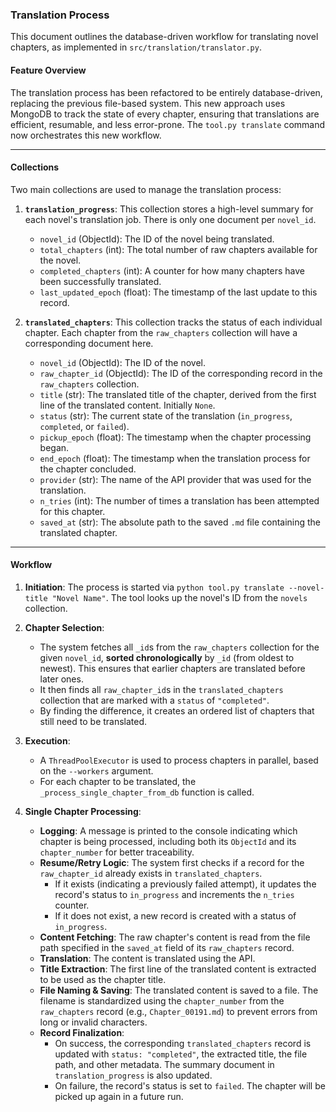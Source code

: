 ### Translation Process

This document outlines the database-driven workflow for translating novel chapters, as implemented in `src/translation/translator.py`.

#### Feature Overview

The translation process has been refactored to be entirely database-driven, replacing the previous file-based system. This new approach uses MongoDB to track the state of every chapter, ensuring that translations are efficient, resumable, and less error-prone. The `tool.py translate` command now orchestrates this new workflow.

---

#### Collections

Two main collections are used to manage the translation process:

1.  **`translation_progress`**: This collection stores a high-level summary for each novel's translation job. There is only one document per `novel_id`.

    *   `novel_id` (ObjectId): The ID of the novel being translated.
    *   `total_chapters` (int): The total number of raw chapters available for the novel.
    *   `completed_chapters` (int): A counter for how many chapters have been successfully translated.
    *   `last_updated_epoch` (float): The timestamp of the last update to this record.

2.  **`translated_chapters`**: This collection tracks the status of each individual chapter. Each chapter from the `raw_chapters` collection will have a corresponding document here.

    *   `novel_id` (ObjectId): The ID of the novel.
    *   `raw_chapter_id` (ObjectId): The ID of the corresponding record in the `raw_chapters` collection.
    *   `title` (str): The translated title of the chapter, derived from the first line of the translated content. Initially `None`.
    *   `status` (str): The current state of the translation (`in_progress`, `completed`, or `failed`).
    *   `pickup_epoch` (float): The timestamp when the chapter processing began.
    *   `end_epoch` (float): The timestamp when the translation process for the chapter concluded.
    *   `provider` (str): The name of the API provider that was used for the translation.
    *   `n_tries` (int): The number of times a translation has been attempted for this chapter.
    *   `saved_at` (str): The absolute path to the saved `.md` file containing the translated chapter.

---

#### Workflow

1.  **Initiation**: The process is started via `python tool.py translate --novel-title "Novel Name"`. The tool looks up the novel's ID from the `novels` collection.

2.  **Chapter Selection**:
    *   The system fetches all `_id`s from the `raw_chapters` collection for the given `novel_id`, **sorted chronologically** by `_id` (from oldest to newest). This ensures that earlier chapters are translated before later ones.
    *   It then finds all `raw_chapter_id`s in the `translated_chapters` collection that are marked with a `status` of `"completed"`.
    *   By finding the difference, it creates an ordered list of chapters that still need to be translated.

3.  **Execution**:
    *   A `ThreadPoolExecutor` is used to process chapters in parallel, based on the `--workers` argument.
    *   For each chapter to be translated, the `_process_single_chapter_from_db` function is called.

4.  **Single Chapter Processing**:
    *   **Logging**: A message is printed to the console indicating which chapter is being processed, including both its `ObjectId` and its `chapter_number` for better traceability.
    *   **Resume/Retry Logic**: The system first checks if a record for the `raw_chapter_id` already exists in `translated_chapters`.
        *   If it exists (indicating a previously failed attempt), it updates the record's status to `in_progress` and increments the `n_tries` counter.
        *   If it does not exist, a new record is created with a status of `in_progress`.
    *   **Content Fetching**: The raw chapter's content is read from the file path specified in the `saved_at` field of its `raw_chapters` record.
    *   **Translation**: The content is translated using the API.
    *   **Title Extraction**: The first line of the translated content is extracted to be used as the chapter title.
    *   **File Naming & Saving**: The translated content is saved to a file. The filename is standardized using the `chapter_number` from the `raw_chapters` record (e.g., `Chapter_00191.md`) to prevent errors from long or invalid characters.
    *   **Record Finalization**:
        *   On success, the corresponding `translated_chapters` record is updated with `status: "completed"`, the extracted title, the file path, and other metadata. The summary document in `translation_progress` is also updated.
        *   On failure, the record's status is set to `failed`. The chapter will be picked up again in a future run. 
